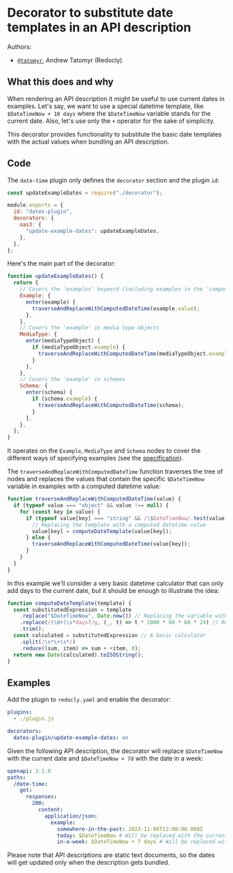 # Decorator to substitute date templates in an API description

Authors:

- [`@tatomyr`](https://github.com/tatomyr), Andrew Tatomyr (Redocly)

## What this does and why

When rendering an API description it might be useful to use current dates in examples.
Let's say, we want to use a special datetime template, like `$DateTimeNow + 10 days` where the `$DateTimeNow` variable stands for the current date. Also, let's use only the `+` operator for the sake of simplicity.

This decorator provides functionality to substitute the basic date templates with the actual values when bundling an API description.

## Code

The `date-time` plugin only defines the `decorator` section and the plugin `id`:

```javascript
const updateExampleDates = require("./decorator");

module.exports = {
  id: "dates-plugin",
  decorators: {
    oas3: {
      "update-example-dates": updateExampleDates,
    },
  },
};
```

Here's the main part of the decorator:

```javascript
function updateExampleDates() {
  return {
    // Covers the 'examples' keyword (including examples in the 'components' section)
    Example: {
      enter(example) {
        traverseAndReplaceWithComputedDateTime(example.value);
      },
    },
    // Covers the 'example' in media type objects
    MediaType: {
      enter(mediaTypeObject) {
        if (mediaTypeObject.example) {
          traverseAndReplaceWithComputedDateTime(mediaTypeObject.example);
        }
      },
    },
    // Covers the 'example' in schemas
    Schema: {
      enter(schema) {
        if (schema.example) {
          traverseAndReplaceWithComputedDateTime(schema);
        }
      },
    },
  };
}
```

It operates on the `Example`, `MediaType` and `Schema` nodes to cover the different ways of specifying examples (see the [specification](https://github.com/OAI/OpenAPI-Specification/blob/main/versions/3.1.0.md#media-type-object)).

The `traverseAndReplaceWithComputedDateTime` function traverses the tree of nodes and replaces the values that contain the specific `$DateTimeNow` variable in examples with a computed datetime value:

```javascript
function traverseAndReplaceWithComputedDateTime(value) {
  if (typeof value === "object" && value !== null) {
    for (const key in value) {
      if (typeof value[key] === "string" && /\$DateTimeNow/.test(value[key])) {
        // Replacing the template with a computed datetime value
        value[key] = computeDateTemplate(value[key]);
      } else {
        traverseAndReplaceWithComputedDateTime(value[key]);
      }
    }
  }
}
```

In this example we'll consider a very basic datetime calculator that can only add days to the current date, but it should be enough to illustrate the idea:

```javascript
function computeDateTemplate(template) {
  const substitutedExpression = template
    .replace("$DateTimeNow", Date.now()) // Replacing the variable with the current date in milliseconds
    .replace(/(\d+)\s*days?/g, (_, t) => t * 1000 * 60 * 60 * 24) // Replacing days with milliseconds
    .trim();
  const calculated = substitutedExpression // A basic calculator
    .split(/\s*\+\s*/)
    .reduce((sum, item) => sum + +item, 0);
  return new Date(calculated).toISOString();
}
```

## Examples

Add the plugin to `redocly.yaml` and enable the decorator:

```yaml
plugins:
  - ./plugin.js

decorators:
  dates-plugin/update-example-dates: on
```

Given the following API description, the decorator will replace `$DateTimeNow` with the current date and `$DateTimeNow + 7d` with the date in a week:

```yaml
openapi: 3.1.0
paths:
  /date-time:
    get:
      responses:
        200:
          content:
            application/json:
              example:
                somewhere-in-the-past: 2023-11-06T12:00:00.000Z
                today: $DateTimeNow # Will be replaced with the current date
                in-a-week: $DateTimeNow + 7 days # Will be replaced with the date in a week
```

Please note that API descriptions are static text documents, so the dates will get updated only when the description gets bundled.
